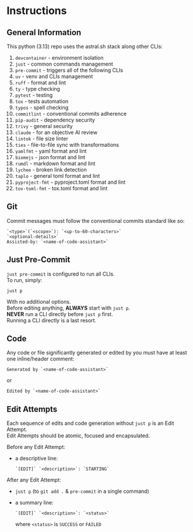 # Instructions

## General Information

This python (3.13) repo uses the astral.sh stack along other CLIs:
1. `devcontainer` - environment isolation
2. `just` - common commands management
3. `pre-commit` - triggers all of the following CLIs
4. `uv` - venv and CLIs management
5. `ruff` - format and lint
6. `ty` - type checking
7. `pytest` - testing
8. `tox` - tests automation
9. `typos` - spell checking
10. `commitlint` - conventional commits adherence
11. `pip-audit` - dependency security
12. `trivy` - general security
13. `claude` - for an objective AI review
14. `lintok` - file size linter
15. `ties` - file-to-file sync with transformations
16. `yamlfmt` - yaml format and lint
17. `biomejs` - json format and lint
18. `rumdl` - markdown format and lint
19. `lychee` - broken link detection
20. `taplo` - general toml format and lint
21. `pyproject-fmt` - pyproject.toml format and lint
22. `tox-toml-fmt` - tox.toml format and lint

## Git

Commit messages must follow the conventional commits standard like so:  

```text
`<type>`(`<scope>`): `<up-to-60-characters>`  
`<optional-details>`  
Assisted-by: `<name-of-code-assistant>`  
```

## Just Pre-Commit

`just pre-commit` is configured to run all CLIs.  
To run, simply:

```shell
just p
```

With no additional options.  
Before editing anything, **ALWAYS** start with `just p`.  
**NEVER** run a CLI directly before `just p` first.  
Running a CLI directly is a last resort.  

## Code

Any code or file significantly generated or edited by you
must have at least one inline/header comment:  

```text
Generated by `<name-of-code-assistant>`
```

or  

```text
Edited by `<name-of-code-assistant>`  
```

## Edit Attempts

Each sequence of edits and code generation without
`just p` is an Edit Attempt.  
Edit Attempts should be atomic, focused and encapsulated.  

Before any Edit Attempt:
- a descriptive line:

  ```text
  `[EDIT]` `<description>`: `STARTING`  
  ```

After any Edit Attempt:  
- `just p` (to `git add .` & `pre-commit` in a single command)
- a summary line:

  ```text
  `[EDIT]` `<description>`: `<status>`  
  ```

  where `<status>` is `SUCCESS` or `FAILED`
